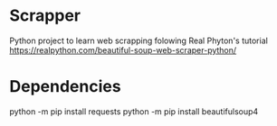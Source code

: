 # Scrapper
Python project to learn web scrapping folowing Real Phyton's tutorial
https://realpython.com/beautiful-soup-web-scraper-python/

# Dependencies
python -m pip install requests
python -m pip install beautifulsoup4
